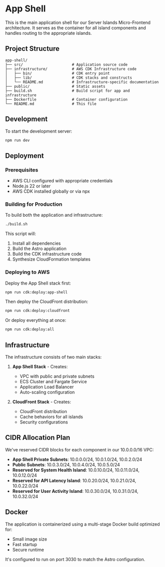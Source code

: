 # App Shell

This is the main application shell for our Server Islands Micro-Frontend architecture. It serves as the container for all island components and handles routing to the appropriate islands.

## Project Structure

```
app-shell/
├── src/                      # Application source code
├── infrastructure/           # AWS CDK Infrastructure code
│   ├── bin/                  # CDK entry point
│   ├── lib/                  # CDK stacks and constructs
│   └── README.md             # Infrastructure-specific documentation
├── public/                   # Static assets
├── build.sh                  # Build script for app and infrastructure
├── Dockerfile                # Container configuration
└── README.md                 # This file
```

## Development

To start the development server:

```bash
npm run dev
```

## Deployment

### Prerequisites

- AWS CLI configured with appropriate credentials
- Node.js 22 or later
- AWS CDK installed globally or via npx

### Building for Production

To build both the application and infrastructure:

```bash
./build.sh
```

This script will:
1. Install all dependencies
2. Build the Astro application
3. Build the CDK infrastructure code
4. Synthesize CloudFormation templates

### Deploying to AWS

Deploy the App Shell stack first:

```bash
npm run cdk:deploy:app-shell
```

Then deploy the CloudFront distribution:

```bash
npm run cdk:deploy:cloudfront
```

Or deploy everything at once:

```bash
npm run cdk:deploy:all
```

## Infrastructure

The infrastructure consists of two main stacks:

1. **App Shell Stack** - Creates:
   - VPC with public and private subnets
   - ECS Cluster and Fargate Service
   - Application Load Balancer
   - Auto-scaling configuration

2. **CloudFront Stack** - Creates:
   - CloudFront distribution
   - Cache behaviors for all islands
   - Security configurations

## CIDR Allocation Plan

We've reserved CIDR blocks for each component in our 10.0.0.0/16 VPC:

- **App Shell Private Subnets**: 10.0.0.0/24, 10.0.1.0/24, 10.0.2.0/24
- **Public Subnets**: 10.0.3.0/24, 10.0.4.0/24, 10.0.5.0/24
- **Reserved for System Health Island**: 10.0.10.0/24, 10.0.11.0/24, 10.0.12.0/24
- **Reserved for API Latency Island**: 10.0.20.0/24, 10.0.21.0/24, 10.0.22.0/24
- **Reserved for User Activity Island**: 10.0.30.0/24, 10.0.31.0/24, 10.0.32.0/24

## Docker

The application is containerized using a multi-stage Docker build optimized for:
- Small image size
- Fast startup
- Secure runtime

It's configured to run on port 3030 to match the Astro configuration. 